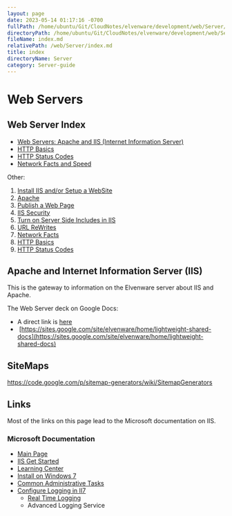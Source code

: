 ```yaml
---
layout: page
date: 2023-05-14 01:17:16 -0700
fullPath: /home/ubuntu/Git/CloudNotes/elvenware/development/web/Server/index.md
directoryPath: /home/ubuntu/Git/CloudNotes/elvenware/development/web/Server
fileName: index.md
relativePath: /web/Server/index.md
title: index
directoryName: Server
category: Server-guide
---
```


Web Servers
===========

Web Server Index
-----

-   [Web Servers: Apache and IIS (Internet Information Server)](Server/index.html)
-   [HTTP Basics](Server/HttpBasics.html)
-   [HTTP Status Codes](Server/HttpStatusCodes.html)
-   [Network Facts and Speed](Server/NetworkFacts.html)

Other:

<ol>
	<li><a href="/server-guide/SetupAWebSite.html">Install IIS and/or Setup a WebSite</a></li>
	<li><a href="/server-guide/Apache.html">Apache</a></li>
	<li><a href="/server-guide/PublishPage.html">Publish a Web Page</a></li>
	<li><a href="/server-guide/IisSecurity.html">IIS Security</a></li>
	<li><a href="/server-guide/ServerSideIncludes.html">Turn on Server Side Includes in IIS</a></li>
	<li><a href="/server-guide/UrlRewrites.html">URL ReWrites</a></li>
	<li><a href="/server-guide/NetworkFacts.html">Network Facts</a></li>
	<li><a href="/server-guide/HttpBasics.html">HTTP Basics</a></li>
	<li><a href="/server-guide/HttpStatusCodes.html">HTTP Status Codes</a></li>
</ol>


Apache and Internet Information Server (IIS)
--------------------------------------------

This is the gateway to information on the Elvenware server about IIS and
Apache.

The Web Server deck on Google Docs:

-   A direct link is
    [here](https://docs.google.com/present/view?id=d4jzqjs_34gfgc24df&pli=1)
-   [https://sites.google.com/site/elvenware/home/lightweight-shared-docs](https://sites.google.com/site/elvenware/home/lightweight-shared-docs)

## SiteMaps

https://code.google.com/p/sitemap-generators/wiki/SitemapGenerators


Links
-----

Most of the links on this page lead to the Microsoft documentation on
IIS.

### Microsoft Documentation

-   [Main
    Page](http://technet.microsoft.com/en-us/library/cc753433(WS.10).aspx)
-   [IIS Get Started](http://learn.iis.net/GetStarted)
-   [Learning Center](http://learn.iis.net/GetStarted)
-   [Install on Windows 7](http://technet.microsoft.com/en-us/library/cc725762.aspx)
-   [Common Administrative Tasks](http://technet.microsoft.com/en-us/library/cc732947.aspx)
-   [Configure Logging in II7](http://technet.microsoft.com/en-us/library/cc732079(WS.10).aspx)
    -   [Real Time Logging](http://learn.iis.net/page.aspx/581/advanced-logging-for-iis-70---real-time-logging/)
    -   Advanced Logging Service
